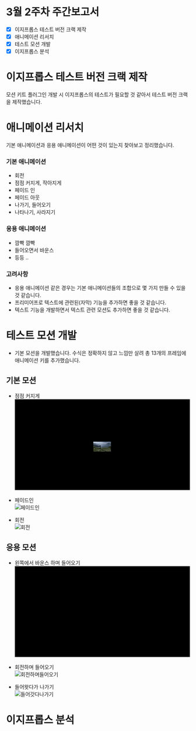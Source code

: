 # 3월 2주차 주간보고서

- [x] 이지프롭스 테스트 버전 크랙 제작
- [x] 애니메이션 리서치
- [x] 테스트 모션 개발
- [x] 이지프롭스 분석

# 이지프롭스 테스트 버전 크랙 제작

모션 키트 플러그인 개발 시 이지프롭스의 테스트가 필요할 것 같아서 테스트 버전 크랙을 제작했습니다.

# 애니메이션 리서치

기본 애니메이션과 응용 애니메이션이 어떤 것이 있는지 찾아보고 정리했습니다.

### 기본 애니메이션

- 회전
- 점점 커지게, 작아지게
- 페이드 인
- 페이드 아웃
- 나가기, 들어오기
- 나타나기, 사라지기

### 응용 애니메이션

- 깜빡 깜빡
- 들어오면서 바운스
- 등등 ..

### 고려사항

- 응용 애니메이션 같은 경우는 기본 애니메이션들의 조합으로 몇 가지 만들 수 있을 것 같습니다.
- 프리미어프로 텍스트에 관련된(자막) 기능을 추가하면 좋을 것 같습니다.
- 텍스트 기능을 개발하면서 텍스트 관련 모션도 추가하면 좋을 것 같습니다.

# 테스트 모션 개발

- 기본 모션을 개발했습니다. 수식은 정확하지 않고 느낌만 살려 총 13개의 프레임에 애니메이션 키를 추가했습니다.

## 기본 모션

- 점점 커지게  
  ![나타나기](./asset/나타나기.gif)

- 페이드인  
  ![페이드인](./asset/페이드인.gif)

- 회전  
  ![회전](./asset/회전.gif)

## 응용 모션

- 왼쪽에서 바운스 하며 들어오기  
  ![왼쪽에서들어오기](./asset/왼쪽에서들어오기.gif)

- 회전하며 들어오기  
  ![회전하며들어오기](./asset/회전하며들어오기.gif)

- 들어왓다가 나가기  
  ![들어갓다나가기](./asset/들어갓다나가기.gif)

# 이지프롭스 분석
